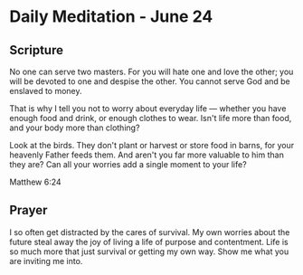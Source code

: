 # Daily Meditation - June 24

## Scripture

No one can serve two masters. For you will hate one and love the other; you
will be devoted to one and despise the other. You cannot serve God and be
enslaved to money.

That is why I tell you not to worry about everyday life — whether you have
enough food and drink, or enough clothes to wear. Isn't life more than food, and
your body more than clothing?  

Look at the birds. They don't plant or harvest or store food in barns, for your
heavenly Father feeds them. And aren't you far more valuable to him than they
are?  Can all your worries add a single moment to your life?

Matthew 6:24


## Prayer

I so often get distracted by the cares of survival.  My own worries about the
future steal away the joy of living a life of purpose and contentment.  Life
is so much more that just survival or getting my own way.  Show me what you
are inviting me into.

